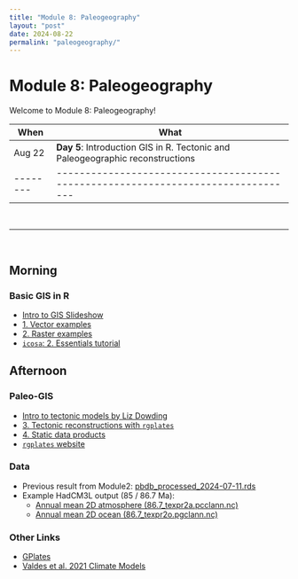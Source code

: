 ```yaml
---
title: "Module 8: Paleogeography"
layout: "post" 
date: 2024-08-22
permalink: "paleogeography/"
---
```


# Module 8: Paleogeography 

Welcome to Module 8: Paleogeography! 



| When   | What                                                                            |
|--------|---------------------------------------------------------------------------------|
| Aug 22 | **Day 5**: Introduction GIS in R. Tectonic and Paleogeographic reconstructions |
|--------|---------------------------------------------------------------------------------|

<br>

- - -

<br>

## Morning 


### Basic GIS in R

- [Intro to GIS Slideshow]({{site.baseurl}}/data/paleogeography/2024-08-21_GIS_basics.pdf)
- [1. Vector examples]({{site.baseurl}}/data/paleogeography/1_vectors.zip)
- [2. Raster examples]({{site.baseurl}}/data/paleogeography/2_rasters.zip)
- [`icosa`: 2. Essentials tutorial](https://icosa-grid.github.io/R-icosa/articles/icosa_2_essentials.html)

## Afternoon 

### Paleo-GIS

- [Intro to tectonic models by Liz Dowding]({{site.baseurl}}/data/paleogeography/DowdingAug2024APW.pptx)
- [3. Tectonic reconstructions with `rgplates`]({{site.baseurl}}/data/paleogeography/3_tectonic_reconstruction.R)
- [4. Static data products]({{site.baseurl}}/data/paleogeography/4_derived_reconstructions.R)
- [`rgplates` website](https://gplates.github.io/rgplates/)

### Data


- Previous result from Module2: [pbdb_processed_2024-07-11.rds](https://www.dropbox.com/scl/fi/9xwovh8iyoivloaugi7qs/pbdb_processed_2024-07-11.rds?rlkey=4oep1vvtywm4ukoaekbx3qr77&st=th2qeo0h&dl=1)
- Example HadCM3L output (85 / 86.7 Ma): 
  - [Annual mean 2D atmosphere (86.7_texpr2a.pcclann.nc)]({{site.baseurl}}/data/paleogeography/86.7_texpr2a.pcclann.nc)
  - [Annual mean 2D ocean (86.7_texpr2o.pgclann.nc)]({{site.baseurl}}/data/paleogeography/86.7_texpr2o.pgclann.nc)

### Other Links
- [GPlates](https://www.gplates.org/)
- [Valdes et al. 2021 Climate Models](https://www.paleo.bristol.ac.uk/ummodel/users/Valdes_et_al_2021/new2/)

